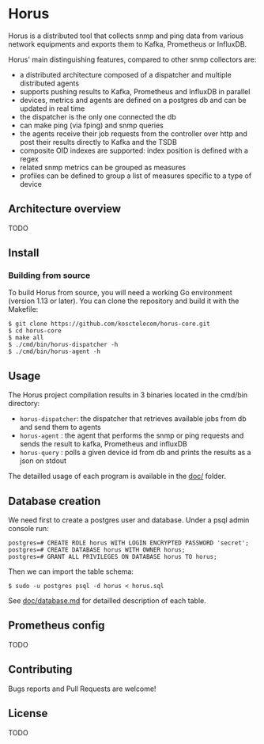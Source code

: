 # Horus

Horus is a distributed tool that collects snmp and ping data from various network equipments and exports them to Kafka, Prometheus or InfluxDB.

Horus' main distinguishing features, compared to other snmp collectors are:

- a distributed architecture composed of a dispatcher and multiple distributed agents
- supports pushing results to Kafka, Prometheus and InfluxDB in parallel
- devices, metrics and agents are defined on a postgres db and can be updated in real time
- the dispatcher is the only one connected the db
- can make ping (via fping) and snmp queries
- the agents receive their job requests from the controller over http and post their results directly to Kafka and the TSDB
- composite OID indexes are supported: index position is defined with a regex
- related snmp metrics can be grouped as measures
- profiles can be defined to group a list of measures specific to a type of device


## Architecture overview

TODO


## Install

### Building from source

To build Horus from source, you will need a working Go environment (version 1.13 or later). You can clone the repository and build it with the Makefile:

```
$ git clone https://github.com/kosctelecom/horus-core.git
$ cd horus-core
$ make all
$ ./cmd/bin/horus-dispatcher -h
$ ./cmd/bin/horus-agent -h
```


## Usage

The Horus project compilation results in 3 binaries located in the cmd/bin directory:

- `horus-dispatcher`: the dispatcher that retrieves available jobs from db and send them to agents
- `horus-agent` : the agent that performs the snmp or ping requests and sends the result to kafka, Prometheus and influxDB
- `horus-query` : polls a given device id from db and prints the results as a json on stdout

The detailled usage of each program is available in the [doc/](./doc/) folder.


## Database creation

We need first to create a postgres user and database. Under a psql admin console run:

```
postgres=# CREATE ROLE horus WITH LOGIN ENCRYPTED PASSWORD 'secret';
postgres=# CREATE DATABASE horus WITH OWNER horus;
postgres=# GRANT ALL PRIVILEGES ON DATABASE horus TO horus;
```

Then we can import the table schema:

```
$ sudo -u postgres psql -d horus < horus.sql
```

See [doc/database.md](./doc/database.md) for detailled description of each table.


## Prometheus config

TODO


## Contributing

Bugs reports and Pull Requests are welcome!


## License

TODO
